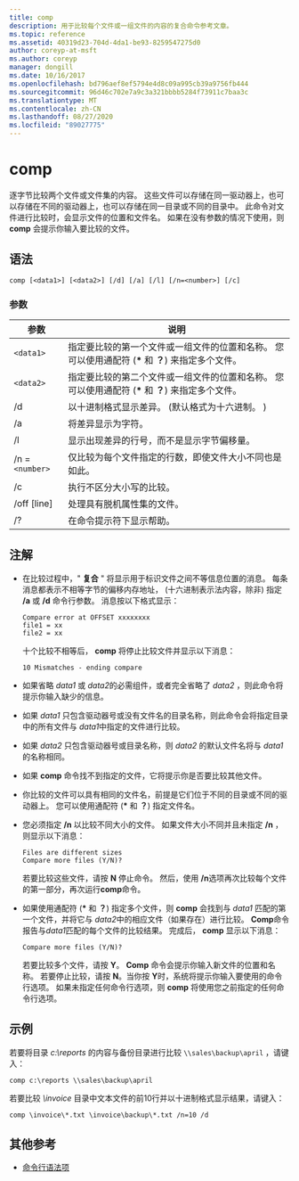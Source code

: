 ```yaml
---
title: comp
description: 用于比较每个文件或一组文件的内容的复合命令参考文章。
ms.topic: reference
ms.assetid: 40319d23-704d-4da1-be93-8259547275d0
author: coreyp-at-msft
ms.author: coreyp
manager: dongill
ms.date: 10/16/2017
ms.openlocfilehash: bd796aef8ef5794e4d8c09a995cb39a9756fb444
ms.sourcegitcommit: 96d46c702e7a9c3a321bbbb5284f73911c7baa3c
ms.translationtype: MT
ms.contentlocale: zh-CN
ms.lasthandoff: 08/27/2020
ms.locfileid: "89027775"
---
```

# <a name="comp"></a>comp

逐字节比较两个文件或文件集的内容。 这些文件可以存储在同一驱动器上，也可以存储在不同的驱动器上，也可以存储在同一目录或不同的目录中。 此命令对文件进行比较时，会显示文件的位置和文件名。 如果在没有参数的情况下使用，则 **comp** 会提示你输入要比较的文件。

## <a name="syntax"></a>语法

```
comp [<data1>] [<data2>] [/d] [/a] [/l] [/n=<number>] [/c]
```

### <a name="parameters"></a>参数

| 参数 | 说明 |
| --------- | ----------- |
| `<data1>` | 指定要比较的第一个文件或一组文件的位置和名称。 您可以使用通配符 (**&#42;** 和 **？**) 来指定多个文件。 |
| `<data2>` | 指定要比较的第二个文件或一组文件的位置和名称。 您可以使用通配符 (**&#42;** 和 **？**) 来指定多个文件。 |
| /d | 以十进制格式显示差异。  (默认格式为十六进制。 )  |
| /a | 将差异显示为字符。 |
| /l | 显示出现差异的行号，而不是显示字节偏移量。 |
| /n =`<number>` | 仅比较为每个文件指定的行数，即使文件大小不同也是如此。 |
| /c | 执行不区分大小写的比较。 |
| /off [line] | 处理具有脱机属性集的文件。 |
| /? | 在命令提示符下显示帮助。 |

## <a name="remarks"></a>注解

- 在比较过程中，" **复合** " 将显示用于标识文件之间不等信息位置的消息。 每条消息都表示不相等字节的偏移内存地址， (十六进制表示法内容，除非) 指定 **/a** 或 **/d** 命令行参数。 消息按以下格式显示：

    ```
    Compare error at OFFSET xxxxxxxx
    file1 = xx
    file2 = xx
    ```

    十个比较不相等后， **comp** 将停止比较文件并显示以下消息：

    `10 Mismatches - ending compare`

- 如果省略 *data1* 或 *data2*的必需组件，或者完全省略了 *data2* ，则此命令将提示你输入缺少的信息。

- 如果 *data1* 只包含驱动器号或没有文件名的目录名称，则此命令会将指定目录中的所有文件与 *data1*中指定的文件进行比较。

- 如果 *data2* 只包含驱动器号或目录名称，则 *data2* 的默认文件名将与 *data1*的名称相同。

- 如果 **comp** 命令找不到指定的文件，它将提示你是否要比较其他文件。

- 你比较的文件可以具有相同的文件名，前提是它们位于不同的目录或不同的驱动器上。 您可以使用通配符 (**&#42;** 和 **？**) 指定文件名。

- 您必须指定 **/n** 以比较不同大小的文件。 如果文件大小不同并且未指定 **/n** ，则显示以下消息：

    ```
    Files are different sizes
    Compare more files (Y/N)?
    ```

    若要比较这些文件，请按 **N** 停止命令。 然后，使用 **/n**选项再次比较每个文件的第一部分，再次运行**comp**命令。

- 如果使用通配符 (**&#42;** 和 **？**) 指定多个文件，则 **comp** 会找到与 *data1* 匹配的第一个文件，并将它与 *data2*中的相应文件（如果存在）进行比较。 **Comp**命令报告与*data1*匹配的每个文件的比较结果。 完成后， **comp** 显示以下消息：

    `Compare more files (Y/N)?`

    若要比较多个文件，请按 **Y**。 **Comp** 命令会提示你输入新文件的位置和名称。 若要停止比较，请按 **N**。当你按 **Y**时，系统将提示你输入要使用的命令行选项。 如果未指定任何命令行选项，则 **comp** 将使用您之前指定的任何命令行选项。

## <a name="examples"></a>示例

若要将目录 *c:\reports* 的内容与备份目录进行比较 `\\sales\backup\april` ，请键入：

```
comp c:\reports \\sales\backup\april
```

若要比较 *\invoice* 目录中文本文件的前10行并以十进制格式显示结果，请键入：

```
comp \invoice\*.txt \invoice\backup\*.txt /n=10 /d
```

## <a name="additional-references"></a>其他参考

- [命令行语法项](command-line-syntax-key.md)